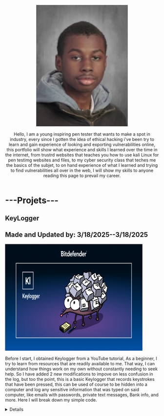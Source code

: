  <html>
  <head>
     <link rel="stylesheet" href="index.css">
  </head>
   <body>
    <Header id="section-Expo"> 
      <img class="img_Me" src="images/8626f4a9-f60a-4198-b2f0-02b9067687d1.jpeg" width="300"/>
     <div class="Expo-MeDiv">
      <p class="Expo_Me" >Hello, I am a young inspiring pen tester that wants to make a spot in industry, every since I gotten the idea of ethical hacking i've been try to learn and gain experience of looking and exporting vulnerabilities online, this portfolio will show what experience and skills I learned over the time in the internet, from trustrd websites that teaches you how to use kali Linux for pen testimg websites and files, to my cyber security class that teches me the basics of the subjet, to on hand experience of what I learned and trying to find vulnerabilities all over in the web, I will show my skills to anyone reading this page to prevail my career. </p>
     </div>
    </Header>

<div class="Projets_section">
   <h1 class="Projets_title">---Projets---</h1>
</div>

<div class="Projets_name">
 <h2>KeyLogger</h2>
 <h2>Made and Updated by: 3/18/2025--3/18/2025</h2>
</div>

<div class="Projets_img">
<img src="images/keylogger-768x403.png" width="450" height="350" />
</div>

<div class="Projets_Expo">
 <p>Before I start, I obtained Keylogger from a YouTube tutorial, As a beginner, I try to learn from resources that are readily available to me. That way, I can understand how things work on my own without constantly needing to seek help. So I have added 2 new modifications to impove on less confusion in the log, but too the point, this is a basic Keylogger that records keystrokes that have been pressed, this can be used of course to be hidden into a computer and log any sensitive information that was typed on said computer, like emails with passwords, private text messages, Bank info, and more. Here I will break down my simple code.</p>

 <details>
  <h3>Technical Details</h3>
  <ul style="list-style-type:square">
   <li><strong>Programming Language:</strong>Python</li>
   <li></li>
   <li></li>
  </ul>
 </details>
 
</div>
  </body>
 </html>

